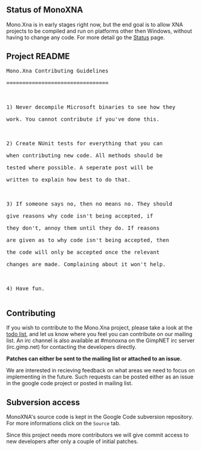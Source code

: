 ## Status of MonoXNA ##

Mono.Xna is in early stages right now, but the end goal is to allow XNA projects to be compiled and run on platforms other then Windows, without having to change any code. For more detail go the [Status](Status.md) page.

## Project README ##

<pre>
Mono.Xna Contributing Guidelines<br>
================================<br>
<br>
1) Never decompile Microsoft binaries to see how they<br>
work. You cannot contribute if you've done this.<br>
<br>
2) Create NUnit tests for everything that you can<br>
when contributing new code. All methods should be<br>
tested where possible. A seperate post will be<br>
written to explain how best to do that.<br>
<br>
3) If someone says no, then no means no. They should<br>
give reasons why code isn't being accepted, if<br>
they don't, annoy them until they do. If reasons<br>
are given as to why code isn't being accepted, then<br>
the code will only be accepted once the relevant<br>
changes are made. Complaining about it won't help.<br>
<br>
4) Have fun.<br>
</pre>

## Contributing ##

If you wish to contribute to the Mono.Xna project, please take a look at the [todo list](Todo.md), and let us know where you feel you can contribute on our mailing list. An irc channel is also available at #monoxna on the GimpNET irc server (irc.gimp.net) for contacting the developers directly.

**Patches can either be sent to the mailing list or attached to an issue.**

We are interested in recieving feedback on what areas we need to focus on implementing in the future. Such requests can be posted either as an issue in the google code project or posted in mailing list.

## Subversion access ##

MonoXNA's source code is kept in the Google Code subversion repository. For more informations click on the `Source` tab.

Since this project needs more contributors we will give commit access to new developers after only a couple of initial patches.